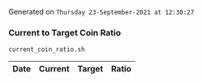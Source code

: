 Generated on `Thursday 23-September-2021 at 12:30:27`

### Current to Target Coin Ratio
`current_coin_ratio.sh`

Date|Current|Target|Ratio
---|---|---|---
